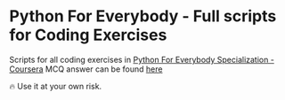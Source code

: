 # Python For Everybody - Full scripts for Coding Exercises

Scripts for all coding exercises in [Python For Everybody Specialization - Coursera](https://www.coursera.org/specializations/python)
MCQ answer can be found [here](https://quizlet.com/vn/521678301/prp201c-flash-cards/)

‎️‍🔥 Use it at your own risk.
